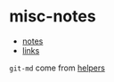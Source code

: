 # misc-notes

- [notes](notes.md)
- [links](links.md)

`git-md` come from [helpers](https://github.com/thydel/helpers)
